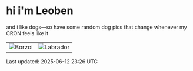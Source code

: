 # hi i'm Leoben

and i like dogs—so have some random dog pics that change whenever my CRON feels like it

|  |  |
|--------|----------|
| ![Borzoi](https://random-dog-vercel.vercel.app/api/random-borzoi?v=1749770778) | ![Labrador](https://random-dog-vercel.vercel.app/api/random-labrador?v=1749770778) |

Last updated: 2025-06-12 23:26 UTC
